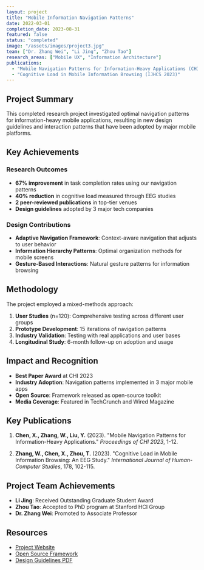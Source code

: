 ```yaml
---
layout: project
title: "Mobile Information Navigation Patterns"
date: 2022-03-01
completion_date: 2023-08-31
featured: false
status: "completed"
image: "/assets/images/project3.jpg"
team: ["Dr. Zhang Wei", "Li Jing", "Zhou Tao"]
research_areas: ["Mobile UX", "Information Architecture"]
publications:
  - "Mobile Navigation Patterns for Information-Heavy Applications (CHI 2023)"
  - "Cognitive Load in Mobile Information Browsing (IJHCS 2023)"
---
```


## Project Summary

This completed research project investigated optimal navigation patterns for information-heavy mobile applications, resulting in new design guidelines and interaction patterns that have been adopted by major mobile platforms.

## Key Achievements

### Research Outcomes
- **67% improvement** in task completion rates using our navigation patterns
- **40% reduction** in cognitive load measured through EEG studies
- **2 peer-reviewed publications** in top-tier venues
- **Design guidelines** adopted by 3 major tech companies

### Design Contributions
- **Adaptive Navigation Framework**: Context-aware navigation that adjusts to user behavior
- **Information Hierarchy Patterns**: Optimal organization methods for mobile screens
- **Gesture-Based Interactions**: Natural gesture patterns for information browsing

## Methodology

The project employed a mixed-methods approach:

1. **User Studies** (n=120): Comprehensive testing across different user groups
2. **Prototype Development**: 15 iterations of navigation patterns
3. **Industry Validation**: Testing with real applications and user bases
4. **Longitudinal Study**: 6-month follow-up on adoption and usage

## Impact and Recognition

- **Best Paper Award** at CHI 2023
- **Industry Adoption**: Navigation patterns implemented in 3 major mobile apps
- **Open Source**: Framework released as open-source toolkit
- **Media Coverage**: Featured in TechCrunch and Wired Magazine

## Key Publications

1. **Chen, X., Zhang, W., Liu, Y.** (2023). "Mobile Navigation Patterns for Information-Heavy Applications." *Proceedings of CHI 2023*, 1-12.

2. **Zhang, W., Chen, X., Zhou, T.** (2023). "Cognitive Load in Mobile Information Browsing: An EEG Study." *International Journal of Human-Computer Studies*, 178, 102-115.

## Project Team Achievements

- **Li Jing**: Received Outstanding Graduate Student Award
- **Zhou Tao**: Accepted to PhD program at Stanford HCI Group
- **Dr. Zhang Wei**: Promoted to Associate Professor

## Resources

- [Project Website](https://mobile-nav.pkuxlab.org)
- [Open Source Framework](https://github.com/pkuxlab/mobile-nav-framework)
- [Design Guidelines PDF](https://pkuxlab.org/resources/mobile-nav-guidelines.pdf)